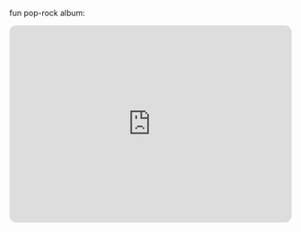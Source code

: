 fun pop-rock album:

<iframe style="border-radius:12px" src="https://open.spotify.com/embed/album/6jU18Jwl900BeZDrnyXkDB?utm_source=generator" width="100%" height="352" frameBorder="0" allowfullscreen="" allow="autoplay; clipboard-write; encrypted-media; fullscreen; picture-in-picture" loading="lazy"></iframe>